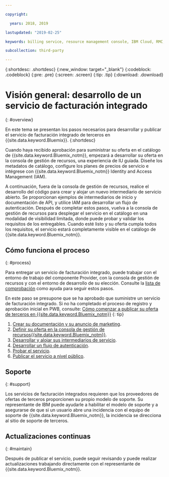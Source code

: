 ```yaml
---

copyright:

  years: 2018, 2019

lastupdated: "2019-02-25"

keywords: billing service, resource management console, IBM Cloud, RMC, 

subcollection: third-party

---
```


{:shortdesc: .shortdesc}
{:new_window: target="_blank"}
{:codeblock: .codeblock}
{:pre: .pre}
{:screen: .screen}
{:tip: .tip}
{:download: .download}

# Visión general: desarrollo de un servicio de facturación integrado
{: #overview}

En este tema se presentan los pasos necesarios para desarrollar y publicar el servicio de facturación integrado de terceros en {{site.data.keyword.Bluemix}}. 
{:shortdesc}

Cuando haya recibido aprobación para suministrar su oferta en el catálogo de {{site.data.keyword.Bluemix_notm}}, empezará a desarrollar su oferta en la consola de gestión de recursos, una experiencia de IU guiada. Diseñe los metadatos de catálogo, configure los planes de precios de servicio e intégrese con {{site.data.keyword.Bluemix_notm}} Identity and Access Management (IAM). 

A continuación, fuera de la consola de gestión de recursos, realice el desarrollo del código para crear y alojar un nuevo intermediario de servicio abierto. Se proporcionan ejemplos de intermediarios de inicio y documentación de API, y utilice IAM para desarrollar un flujo de autenticación. Después de completar estos pasos, vuelva a la consola de gestión de recursos para desplegar el servicio en el catálogo en una modalidad de visibilidad limitada, donde puede probar y validar los requisitos de los entregables. Cuando esté listo y su oferta cumpla todos los requisitos, el servicio estará completamente visible en el catálogo de {{site.data.keyword.Bluemix_notm}}.


## Cómo funciona el proceso
{: #process}

Para entregar un servicio de facturación integrado, puede trabajar con el entorno de trabajo del componente Provider, con la consola de gestión de recursos y con el entorno de desarrollo de su elección. Consulte la [lista de comprobación](/docs/third-party?topic=third-party-checklist#checklist) como ayuda para seguir estos pasos.

En este paso se presupone que se ha aprobado que suministre un servicio de facturación integrado. Si no ha completado el proceso de registro y aprobación inicial en PWB, consulte: [Cómo comenzar a publicar su oferta de terceros en {{site.data.keyword.Bluemix_notm}}](/docs/third-party/index.md?topic=third-party-get-started#get-started)
{: tip}

1. [Crear su documentación y su anuncio de marketing](/docs/third-party?topic=third-party-content-tasks#content-tasks).
2. [Definir su oferta en la consola de gestión de recursos{{site.data.keyword.Bluemix_notm}}](/docs/third-party?topic=third-party-step2-define#step2-define).
3. [Desarrollar y alojar sus intermediarios de servicio](/docs/third-party?topic=third-party-step3-osb#step3-osb).
4. [Desarrollar un flujo de autenticación](/docs/third-party?topic=third-party-step4-iam#step4-iam).
5. [Probar el servicio](/docs/third-party?topic=third-party-step5-pubtest#step5-pubtest).
6. [Publicar el servicio a nivel público](/docs/third-party?topic=third-party-public-releasing#public-releasing).

## Soporte
{: #support}

Los servicios de facturación integrados requieren que los proveedores de ofertas de terceros proporcionen su propio modelo de soporte. Su representante de IBM puede ayudarle a habilitar el modelo de soporte y a asegurarse de que si un usuario abre una incidencia con el equipo de soporte de {{site.data.keyword.Bluemix_notm}}, la incidencia se direcciona al sitio de soporte de terceros.

## Actualizaciones continuas
{: #maintain}

Después de publicar el servicio, puede seguir revisando y puede realizar actualizaciones trabajando directamente con el representante de {{site.data.keyword.Bluemix_notm}}.



